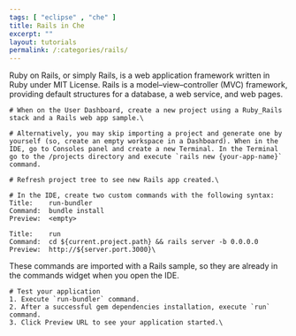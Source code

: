 ```yaml
---
tags: [ "eclipse" , "che" ]
title: Rails in Che
excerpt: ""
layout: tutorials
permalink: /:categories/rails/
---
```

Ruby on Rails, or simply Rails, is a web application framework written in Ruby under MIT License. Rails is a model–view–controller (MVC) framework, providing default structures for a database, a web service, and web pages.
```text  
# When on the User Dashboard, create a new project using a Ruby_Rails stack and a Rails web app sample.\
```

```text  
# Alternatively, you may skip importing a project and generate one by yourself (so, create an empty workspace in a Dashboard). When in the IDE, go to Consoles panel and create a new Terminal. In the Terminal go to the /projects directory and execute `rails new {your-app-name}` command.

# Refresh project tree to see new Rails app created.\
```

```text  
# In the IDE, create two custom commands with the following syntax:
Title:    run-bundler
Command:  bundle install
Preview:  <empty>

Title:    run
Command:  cd ${current.project.path} && rails server -b 0.0.0.0
Preview:  http://${server.port.3000}\
```
These commands are imported with a Rails sample, so they are already in the commands widget when you open the IDE.
```text  
# Test your application
1. Execute `run-bundler` command.
2. After a successful gem dependencies installation, execute `run` command.
3. Click Preview URL to see your application started.\
```
